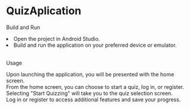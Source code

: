 # QuizAplication
<p>Build and Run</p>
<li>
    Open the project in Android Studio.
</li>
<li>
  Build and run the application on your preferred device or emulator.
</li>

<p></br>Usage</p>
Upon launching the application, you will be presented with the home screen.</br>
From the home screen, you can choose to start a quiz, log in, or register.</br>
Selecting "Start Quizzing" will take you to the quiz selection screen.</br>
Log in or register to access additional features and save your progress.</br>
